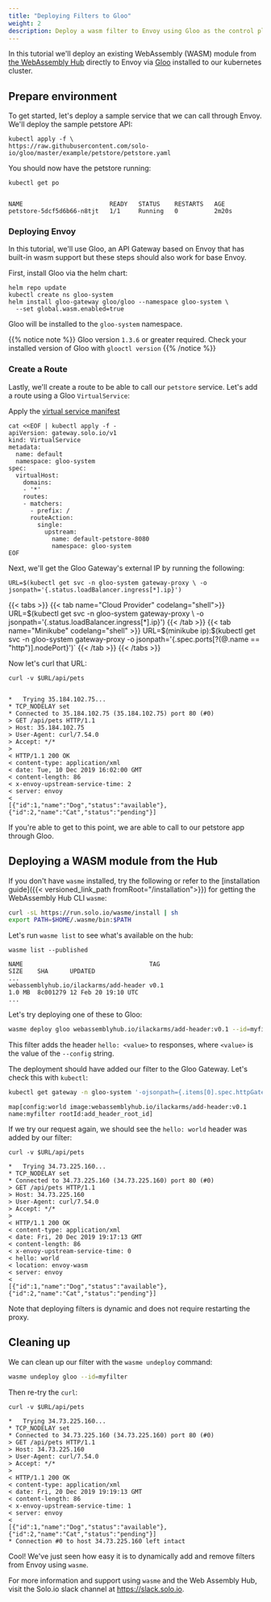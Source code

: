 ```yaml
---
title: "Deploying Filters to Gloo"
weight: 2
description: Deploy a wasm filter to Envoy using Gloo as the control plane.
---
```


In this tutorial we'll deploy an existing WebAssembly (WASM) module from [the WebAssembly Hub](https://webassemblyhub.io) directly to Envoy via [Gloo](https://docs.solo.io/gloo/latest) installed to our kubernetes cluster.

## Prepare environment

To get started, let's deploy a sample service that we can call through Envoy. We'll deploy the sample petstore API:

```shell
kubectl apply -f \
https://raw.githubusercontent.com/solo-io/gloo/master/example/petstore/petstore.yaml
```

You should now have the petstore running:

```shell
kubectl get po 
```

```

NAME                        READY   STATUS    RESTARTS   AGE
petstore-5dcf5d6b66-n8tjt   1/1     Running   0          2m20s
```

### Deploying Envoy

In this tutorial, we'll use Gloo, an API Gateway based on Envoy that has built-in wasm support but these steps should also work for base Envoy.

First, install Gloo via the helm chart:

```shell
helm repo update
kubectl create ns gloo-system
helm install gloo-gateway gloo/gloo --namespace gloo-system \
  --set global.wasm.enabled=true
```

Gloo will be installed to the `gloo-system` namespace.

{{% notice note %}}
Gloo version `1.3.6` or greater required. Check your installed version of Gloo with `glooctl version`
{{% /notice %}}

### Create a Route

Lastly, we'll create a route to be able to call our `petstore` service. Let's add a route using a Gloo `VirtualService`:

Apply the [virtual service manifest](https://docs.solo.io/gloo/latest/gloo_routing/virtual_services/)
```shell
cat <<EOF | kubectl apply -f -
apiVersion: gateway.solo.io/v1
kind: VirtualService
metadata:
  name: default
  namespace: gloo-system  
spec:
  virtualHost:
    domains:
    - '*'
    routes:
    - matchers:
      - prefix: /
      routeAction:
        single:
          upstream:
            name: default-petstore-8080
            namespace: gloo-system
EOF
```

Next, we'll get the Gloo Gateway's external IP by running the following:

```shell
URL=$(kubectl get svc -n gloo-system gateway-proxy \ -o jsonpath='{.status.loadBalancer.ingress[*].ip}')
```

{{< tabs >}}
{{< tab name="Cloud Provider" codelang="shell">}}
URL=$(kubectl get svc -n gloo-system gateway-proxy \ -o jsonpath='{.status.loadBalancer.ingress[*].ip}')
{{< /tab >}}
{{< tab name="Minikube" codelang="shell" >}}
URL=$(minikube ip):$(kubectl get svc -n gloo-system gateway-proxy -o jsonpath='{.spec.ports[?(@.name == "http")].nodePort}')`
{{< /tab >}}
{{< /tabs >}}

Now let's curl that URL:

```shell
curl -v $URL/api/pets
```

```

*   Trying 35.184.102.75...
* TCP_NODELAY set
* Connected to 35.184.102.75 (35.184.102.75) port 80 (#0)
> GET /api/pets HTTP/1.1
> Host: 35.184.102.75
> User-Agent: curl/7.54.0
> Accept: */*
> 
< HTTP/1.1 200 OK
< content-type: application/xml
< date: Tue, 10 Dec 2019 16:02:00 GMT
< content-length: 86
< x-envoy-upstream-service-time: 2
< server: envoy
< 
[{"id":1,"name":"Dog","status":"available"},{"id":2,"name":"Cat","status":"pending"}]
```

If you're able to get to this point, we are able to call to our petstore app through Gloo.

## Deploying a WASM module from the Hub

If you don't have `wasme` installed, try the following or refer to the [installation guide]({{< versioned_link_path fromRoot="/installation">}}) for getting the WebAssembly Hub CLI `wasme`:

```bash
curl -sL https://run.solo.io/wasme/install | sh
export PATH=$HOME/.wasme/bin:$PATH
```

Let's run `wasme list` to see what's available on the hub:

```shell
wasme list --published
```

```
NAME                                   TAG                                 SIZE    SHA      UPDATED
...
webassemblyhub.io/ilackarms/add-header v0.1                             1.0 MB  8c001279 12 Feb 20 19:10 UTC
...
```

Let's try deploying one of these to Gloo:

```bash
wasme deploy gloo webassemblyhub.io/ilackarms/add-header:v0.1 --id=myfilter --config 'world'
```

This filter adds the header `hello: <value>` to responses, where `<value>` is the value of the `--config` string.

The deployment should have added our filter to the Gloo Gateway. Let's check this with `kubectl`:

```bash
kubectl get gateway -n gloo-system '-ojsonpath={.items[0].spec.httpGateway.options.wasm}'
```

```
map[config:world image:webassemblyhub.io/ilackarms/add-header:v0.1 name:myfilter rootId:add_header_root_id]
```

If we try our request again, we should see the `hello: world` header was added by our filter:


```shell
curl -v $URL/api/pets
```

```
*   Trying 34.73.225.160...
* TCP_NODELAY set
* Connected to 34.73.225.160 (34.73.225.160) port 80 (#0)
> GET /api/pets HTTP/1.1
> Host: 34.73.225.160
> User-Agent: curl/7.54.0
> Accept: */*
>
< HTTP/1.1 200 OK
< content-type: application/xml
< date: Fri, 20 Dec 2019 19:17:13 GMT
< content-length: 86
< x-envoy-upstream-service-time: 0
< hello: world
< location: envoy-wasm
< server: envoy
<
[{"id":1,"name":"Dog","status":"available"},{"id":2,"name":"Cat","status":"pending"}]
```

Note that deploying filters is dynamic and does not require restarting the proxy. 

## Cleaning up

We can clean up our filter with the `wasme undeploy` command:

```bash
wasme undeploy gloo --id=myfilter
```

Then re-try the `curl`:

```shell
curl -v $URL/api/pets
```

```
*   Trying 34.73.225.160...
* TCP_NODELAY set
* Connected to 34.73.225.160 (34.73.225.160) port 80 (#0)
> GET /api/pets HTTP/1.1
> Host: 34.73.225.160
> User-Agent: curl/7.54.0
> Accept: */*
>
< HTTP/1.1 200 OK
< content-type: application/xml
< date: Fri, 20 Dec 2019 19:19:13 GMT
< content-length: 86
< x-envoy-upstream-service-time: 1
< server: envoy
<
[{"id":1,"name":"Dog","status":"available"},{"id":2,"name":"Cat","status":"pending"}]
* Connection #0 to host 34.73.225.160 left intact
```

Cool! We've just seen how easy it is to dynamically add and remove filters from Envoy using `wasme`.

For more information and support using `wasme` and the Web Assembly Hub, visit the Solo.io slack channel at
https://slack.solo.io.
